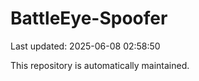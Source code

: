 # BattleEye-Spoofer

Last updated: 2025-06-08 02:58:50

This repository is automatically maintained.
